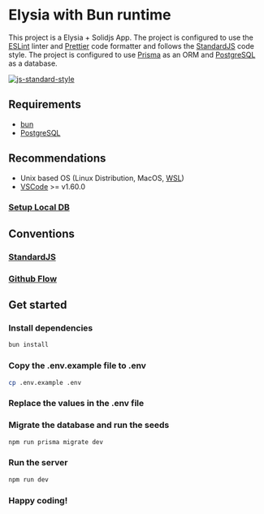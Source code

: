# Elysia with Bun runtime

This project is a Elysia + Solidjs App. The project is configured to use the [ESLint](https://eslint.org/) linter and [Prettier](https://prettier.io/) code formatter and follows the [StandardJS](https://standardjs.com/) code style.
The project is configured to use [Prisma](https://www.prisma.io/) as an ORM and [PostgreSQL](https://www.postgresql.org/) as a database.

[![js-standard-style](https://cdn.rawgit.com/standard/standard/master/badge.svg)](http://standardjs.com)

## Requirements

- [bun](https://bun.sh)
- [PostgreSQL](https://www.postgresql.org/)

## Recommendations

- Unix based OS (Linux Distribution, MacOS, [WSL](./docs/wsl.md))
- [VSCode](https://code.visualstudio.com/) >= v1.60.0

### [Setup Local DB](./docs/db.md)

## Conventions

### [StandardJS](./docs/standard-with-typescript.md)

### [Github Flow](./docs/github-flow.md)

## Get started

### Install dependencies

```sh
bun install
```

### Copy the .env.example file to .env

```sh
cp .env.example .env
```

### Replace the values in the .env file

### Migrate the database and run the seeds

```sh
npm run prisma migrate dev
```

### Run the server

```sh
npm run dev
```

### Happy coding!
